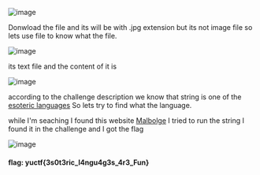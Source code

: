 ![image](https://user-images.githubusercontent.com/95076839/190221232-38ed8dcc-e57a-4786-bda3-5c48f69044ce.png)

Donwload the file and its will be with .jpg extension but its not image file so lets use file to know what the file.

![image](https://user-images.githubusercontent.com/95076839/190221625-0090fcc7-02d4-4df1-9984-39935f7a6e6b.png)

its text file and the content of it is

![image](https://user-images.githubusercontent.com/95076839/190221801-89b07c17-4799-4d91-bf71-dadee4d63e4f.png)

according to the challenge description we know that string is one of the <a href="https://en.wikipedia.org/wiki/Esoteric_programming_language">esoteric languages</a>
So lets try to find what the language.

while I'm seaching I found this website <a href="https://malbolge.doleczek.pl/">Malbolge</a> I tried to run the string I found it in the challenge and I got the flag

![image](https://user-images.githubusercontent.com/95076839/190223234-e66a6e53-3415-4830-83bc-16f10e0b9ff7.png)

#### flag: yuctf{3s0t3ric_l4ngu4g3s_4r3_Fun}
